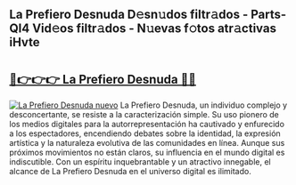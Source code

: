 ## La Prefiero Desnuda D𝚎sn𝚞dos filtr𝚊dos - Parts-Ql4 Vid𝚎os filtr𝚊dos - N𝚞evas f𝚘tos atr𝚊ctivas iHvte

# <h2><a href="http://mb4qs5.tromn.icu/?c=La+Prefiero+Desnuda">🔗👉👉👉 La Prefiero Desnuda 🔗🔗</a></h2>

[![La Prefiero Desnuda nuevo](https://i.imgur.com/pEAQMta.gif)](http://mb4qs5.tromn.icu/?c=La+Prefiero+Desnuda)
La Prefiero Desnuda, un individuo complejo y desconcertante, se resiste a la caracterización simple. Su uso pionero de los medios digitales para la autorrepresentación ha cautivado y enfurecido a los espectadores, encendiendo debates sobre la identidad, la expresión artística y la naturaleza evolutiva de las comunidades en línea. Aunque sus próximos movimientos no están claros, su influencia en el mundo digital es indiscutible. Con un espíritu inquebrantable y un atractivo innegable, el alcance de La Prefiero Desnuda en el universo digital es ilimitado.
